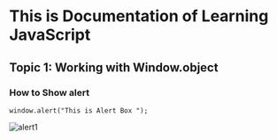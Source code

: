 # This is Documentation of Learning JavaScript
## Topic 1: Working with Window.object
### How to Show alert

```
window.alert("This is Alert Box ");
```
![alert1](https://user-images.githubusercontent.com/95132657/143727895-ace8de8c-61c7-4580-bcdc-91522efa446e.png)

